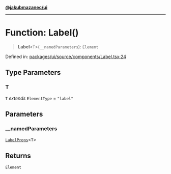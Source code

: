 [**@jakubmazanec/ui**](../README.md)

---

# Function: Label()

> **Label**\<`T`\>(`__namedParameters`): `Element`

Defined in:
[packages/ui/source/components/Label.tsx:24](https://github.com/jakubmazanec/tools/blob/acfa246dbb1035f65efb7fa114167a3cbefca108/packages/ui/source/components/Label.tsx#L24)

## Type Parameters

### T

`T` _extends_ `ElementType` = `"label"`

## Parameters

### \_\_namedParameters

[`LabelProps`](../type-aliases/LabelProps.md)\<`T`\>

## Returns

`Element`
